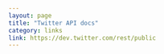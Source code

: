 ```yaml
---
layout: page
title: "Twitter API docs"
category: links
link: https://dev.twitter.com/rest/public
---
```

